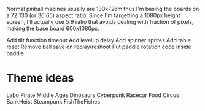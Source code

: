 Normal pinball macines usually are 130x72cm thus I'm basing the boards on a 72:130 (or 36:65) aspect ratio.
Since I'm targetting a 1080px height screen, I'll actually use 5:9 ratio that avoids dealing with fraction of pixels, making the base board 600x1080px.

Add tilt function timeout
Add levelup delay
Add spinner sprites
Add table reset
Remove ball save on replay/reshoot
Put paddle rotation code inside paddle

# Theme ideas
Labo
Pirate
Middle Ages
Dinosaurs
Cyberpunk
Racecar
Food
Circus
BankHeist
Steampunk
FishTheFishes
